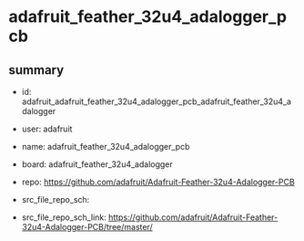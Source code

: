 # adafruit_feather_32u4_adalogger_pcb
 
## summary 
* id: adafruit_adafruit_feather_32u4_adalogger_pcb_adafruit_feather_32u4_adalogger
* user: adafruit
* name: adafruit_feather_32u4_adalogger_pcb
* board: adafruit_feather_32u4_adalogger
* repo: https://github.com/adafruit/Adafruit-Feather-32u4-Adalogger-PCB



* src_file_repo_sch: 
* src_file_repo_sch_link: https://github.com/adafruit/Adafruit-Feather-32u4-Adalogger-PCB/tree/master/




